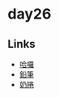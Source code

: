 # day26

## Links

- [哈囉](https://rabbittee.github.io/JavaScript30/day26/kirby/)
- [鉛筆](https://rabbittee.github.io/JavaScript30/day26/pencil/)
- [奶捲](https://rabbittee.github.io/JavaScript30/day26/recoil/)
